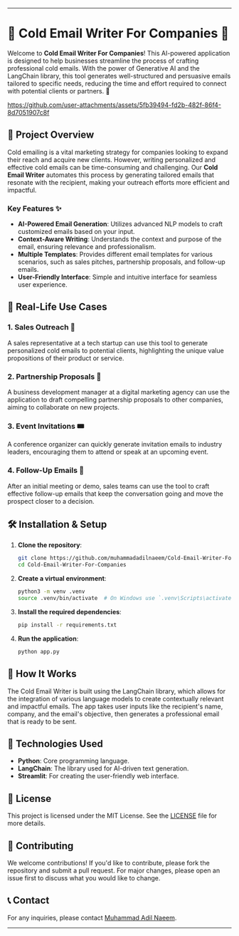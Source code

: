 
---

# 🌟 **Cold Email Writer For Companies 🚀**


Welcome to **Cold Email Writer For Companies**! This AI-powered application is designed to help businesses streamline the process of crafting professional cold emails. With the power of Generative AI and the LangChain library, this tool generates well-structured and persuasive emails tailored to specific needs, reducing the time and effort required to connect with potential clients or partners. 🎯


https://github.com/user-attachments/assets/5fb39494-fd2b-482f-86f4-8d7051907c8f



## **📑 Project Overview**

Cold emailing is a vital marketing strategy for companies looking to expand their reach and acquire new clients. However, writing personalized and effective cold emails can be time-consuming and challenging. Our **Cold Email Writer** automates this process by generating tailored emails that resonate with the recipient, making your outreach efforts more efficient and impactful.

### **Key Features ✨**

- **AI-Powered Email Generation**: Utilizes advanced NLP models to craft customized emails based on your input.
- **Context-Aware Writing**: Understands the context and purpose of the email, ensuring relevance and professionalism.
- **Multiple Templates**: Provides different email templates for various scenarios, such as sales pitches, partnership proposals, and follow-up emails.
- **User-Friendly Interface**: Simple and intuitive interface for seamless user experience.

## **🚀 Real-Life Use Cases**

### 1. **Sales Outreach** 🎯
A sales representative at a tech startup can use this tool to generate personalized cold emails to potential clients, highlighting the unique value propositions of their product or service.

### 2. **Partnership Proposals** 🤝
A business development manager at a digital marketing agency can use the application to draft compelling partnership proposals to other companies, aiming to collaborate on new projects.

### 3. **Event Invitations** 🎟️
A conference organizer can quickly generate invitation emails to industry leaders, encouraging them to attend or speak at an upcoming event.

### 4. **Follow-Up Emails** 🔄
After an initial meeting or demo, sales teams can use the tool to craft effective follow-up emails that keep the conversation going and move the prospect closer to a decision.

## **🛠️ Installation & Setup**

1. **Clone the repository**:
    ```bash
    git clone https://github.com/muhammadadilnaeem/Cold-Email-Writer-For-Companies.git
    cd Cold-Email-Writer-For-Companies
    ```

2. **Create a virtual environment**:
    ```bash
    python3 -m venv .venv
    source .venv/bin/activate  # On Windows use `.venv\Scripts\activate`
    ```

3. **Install the required dependencies**:
    ```bash
    pip install -r requirements.txt
    ```

4. **Run the application**:
    ```bash
    python app.py
    ```

## **🤖 How It Works**

The Cold Email Writer is built using the LangChain library, which allows for the integration of various language models to create contextually relevant and impactful emails. The app takes user inputs like the recipient's name, company, and the email's objective, then generates a professional email that is ready to be sent.

## **🧩 Technologies Used**

- **Python**: Core programming language.
- **LangChain**: The library used for AI-driven text generation.
- **Streamlit**: For creating the user-friendly web interface.

## **📄 License**

This project is licensed under the MIT License. See the [LICENSE](https://github.com/muhammadadilnaeem/Cold-Email-Writer-For-Companies/blob/main/LICENSE) file for more details.

## **🤝 Contributing**

We welcome contributions! If you'd like to contribute, please fork the repository and submit a pull request. For major changes, please open an issue first to discuss what you would like to change.

## **📞 Contact**

For any inquiries, please contact [Muhammad Adil Naeem](https://github.com/muhammadadilnaeem).

---

